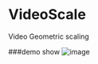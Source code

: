 VideoScale
==========

Video Geometric scaling 


###demo show
![image](https://github.com/ZhuoxingGuo/VideoScale/raw/master/raw/Demo.gif)
